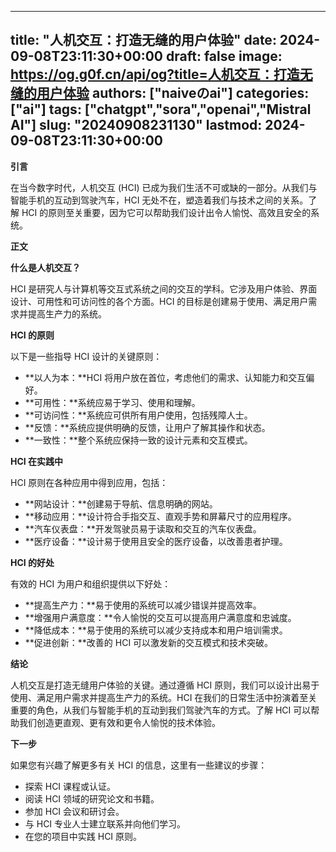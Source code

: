
---
title: "人机交互：打造无缝的用户体验"
date: 2024-09-08T23:11:30+00:00
draft: false
image: https://og.g0f.cn/api/og?title=人机交互：打造无缝的用户体验
authors: ["naiveのai"]
categories: ["ai"]
tags: ["chatgpt","sora","openai","Mistral AI"]
slug: "20240908231130"
lastmod: 2024-09-08T23:11:30+00:00
---
**引言**

在当今数字时代，人机交互 (HCI) 已成为我们生活不可或缺的一部分。从我们与智能手机的互动到驾驶汽车，HCI 无处不在，塑造着我们与技术之间的关系。了解 HCI 的原则至关重要，因为它可以帮助我们设计出令人愉悦、高效且安全的系统。

**正文**

**什么是人机交互？**

HCI 是研究人与计算机等交互式系统之间的交互的学科。它涉及用户体验、界面设计、可用性和可访问性的各个方面。HCI 的目标是创建易于使用、满足用户需求并提高生产力的系统。

**HCI 的原则**

以下是一些指导 HCI 设计的关键原则：

* **以人为本：**HCI 将用户放在首位，考虑他们的需求、认知能力和交互偏好。
* **可用性：**系统应易于学习、使用和理解。
* **可访问性：**系统应可供所有用户使用，包括残障人士。
* **反馈：**系统应提供明确的反馈，让用户了解其操作和状态。
* **一致性：**整个系统应保持一致的设计元素和交互模式。

**HCI 在实践中**

HCI 原则在各种应用中得到应用，包括：

* **网站设计：**创建易于导航、信息明确的网站。
* **移动应用：**设计符合手指交互、直观手势和屏幕尺寸的应用程序。
* **汽车仪表盘：**开发驾驶员易于读取和交互的汽车仪表盘。
* **医疗设备：**设计易于使用且安全的医疗设备，以改善患者护理。

**HCI 的好处**

有效的 HCI 为用户和组织提供以下好处：

* **提高生产力：**易于使用的系统可以减少错误并提高效率。
* **增强用户满意度：**令人愉悦的交互可以提高用户满意度和忠诚度。
* **降低成本：**易于使用的系统可以减少支持成本和用户培训需求。
* **促进创新：**改善的 HCI 可以激发新的交互模式和技术突破。

**结论**

人机交互是打造无缝用户体验的关键。通过遵循 HCI 原则，我们可以设计出易于使用、满足用户需求并提高生产力的系统。HCI 在我们的日常生活中扮演着至关重要的角色，从我们与智能手机的互动到我们驾驶汽车的方式。了解 HCI 可以帮助我们创造更直观、更有效和更令人愉悦的技术体验。

**下一步**

如果您有兴趣了解更多有关 HCI 的信息，这里有一些建议的步骤：

* 探索 HCI 课程或认证。
* 阅读 HCI 领域的研究论文和书籍。
* 参加 HCI 会议和研讨会。
* 与 HCI 专业人士建立联系并向他们学习。
* 在您的项目中实践 HCI 原则。